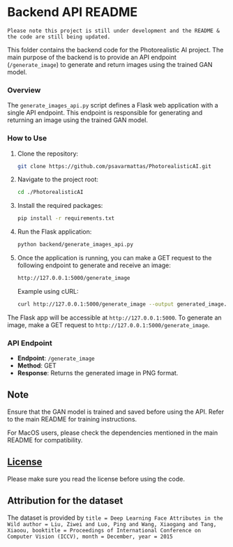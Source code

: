 # Backend API README

`Please note this project is still under development and the README & the code are still being updated.`

This folder contains the backend code for the Photorealistic AI project. The main purpose of the backend is to provide an API endpoint (`/generate_image`) to generate and return images using the trained GAN model.

### Overview
The `generate_images_api.py` script defines a Flask web application with a single API endpoint. This endpoint is responsible for generating and returning an image using the trained GAN model.

### How to Use

1. Clone the repository:

    ```bash
    git clone https://github.com/psavarmattas/PhotorealisticAI.git
    ```

2. Navigate to the project root:

    ```bash
    cd ./PhotorealisticAI
    ```

3. Install the required packages:

    ```bash
    pip install -r requirements.txt
    ```

4. Run the Flask application:

    ```bash
    python backend/generate_images_api.py
    ```

5. Once the application is running, you can make a GET request to the following endpoint to generate and receive an image:

    ```bash
    http://127.0.0.1:5000/generate_image
    ```

    Example using cURL:

    ```bash
    curl http://127.0.0.1:5000/generate_image --output generated_image.png
    ```

 The Flask app will be accessible at `http://127.0.0.1:5000`. To generate an image, make a GET request to `http://127.0.0.1:5000/generate_image`.

### API Endpoint

- **Endpoint**: `/generate_image`
- **Method**: GET
- **Response**: Returns the generated image in PNG format.

## Note
Ensure that the GAN model is trained and saved before using the API. Refer to the main README for training instructions.

For MacOS users, please check the dependencies mentioned in the main README for compatibility.

## [License](https://github.com/psavarmattas/PhotoRealisticAI/blob/main/LICENSE.MD)

Please make sure you read the license before using the code.

## Attribution for the dataset
The dataset is provided by `title = Deep Learning Face Attributes in the Wild author = Liu, Ziwei and Luo, Ping and Wang, Xiaogang and Tang, Xiaoou, booktitle = Proceedings of International Conference on Computer Vision (ICCV), month = December, year = 2015`